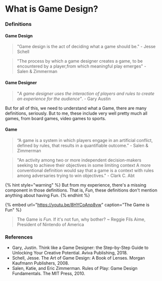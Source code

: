 # What is Game Design?

### Definitions

#### Game Design

> "Game design is the act of deciding what a game should be." - Jesse Schell

> "The process by which a game designer creates a game, to be encountered by a player,from which meaningful play emerges" -  Salen & Zimmerman

#### Game Designer

> "_A game designer uses the interaction of players and rules to create an experience for the audience"_. - Gary Austin

But for all of this, we need to understand what a Game, there are many definitions, seriously. But to me, these include very well pretty much all games, from board games, video games to sports.

#### Game

> “A game is a system in which players engage in an artificial conflict, defined by rules, that results in a quantifiable outcome.”  -  Salen & Zimmerman

> "An activity among two or more independent decision-makers seeking to achieve their objectives in some limiting context A more conventional definition would say that a game is a context with rules among adversaries trying to win objectives." -  Clark C. Abt

{% hint style="warning" %}
But from my experience, there's a missing component in those definitions. That is, _Fun_, these definitions don't mention anything about having Fun.
{% endhint %}

{% embed url="https://youtu.be/8HYCoAnp8vw" caption="The Game is Fun" %}

> The Game is _Fun._ If it's not fun, why  bother? ~ Reggie Fils Aime, President of Nintendo of America



### References

* Gary, Justin. Think like a Game Designer: the Step-by-Step Guide to Unlocking Your Creative Potential. Aviva Publishing, 2018.
* Schell, Jesse. The Art of Game Design: A Book of Lenses. Morgan Kaufmann Publishers, 2008.
* Salen, Katie, and Eric Zimmerman. Rules of Play: Game Design Fundamentals. The MIT Press, 2010.

